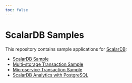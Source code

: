 ```yaml
---
toc: false
---
```


# ScalarDB Samples

This repository contains sample applications for [ScalarDB](https://github.com/scalar-labs/scalardb):

- [ScalarDB Sample](scalardb-sample/README.md)
- [Multi-storage Transaction Sample](multi-storage-transaction-sample/README.md)
- [Microservice Transaction Sample](microservice-transaction-sample/README.md)
- [ScalarDB Analytics with PostgreSQL](scalardb-analytics-postgresql-sample/README.md)
